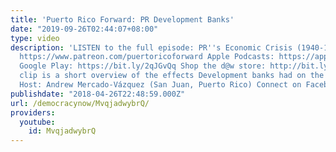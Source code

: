 ```yaml
---
title: 'Puerto Rico Forward: PR Development Banks'
date: "2019-09-26T02:44:07+08:00"
type: video
description: 'LISTEN to the full episode: PR''s Economic Crisis (1940-1976) Patreon:
  https://www.patreon.com/puertoricoforward Apple Podcasts: https://apple.co/2vzer74
  Google Play: https://bit.ly/2qJGvQq Shop the d@w store: http://bit.ly/2JkxIfy This
  clip is a short overview of the effects Development banks had on the PR economy.
  Host: Andrew Mercado-Vázquez (San Juan, Puerto Rico) Connect on Facebook: https://www.facebook.com/puertoricoforward'
publishdate: "2018-04-26T22:48:59.000Z"
url: /democracynow/MvqjadwybrQ/
providers:
  youtube:
    id: MvqjadwybrQ
---
```

